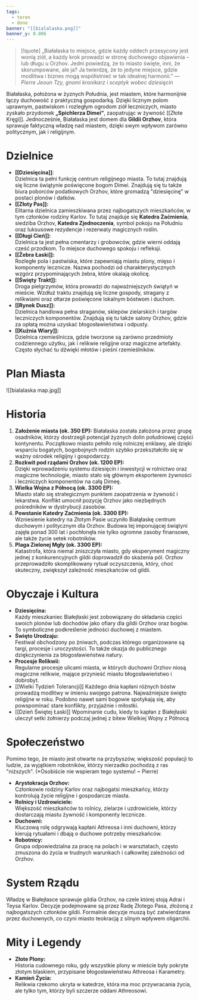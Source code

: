 ```yaml
---
tags:
  - teren
  - done
banner: "[[bialalaska.png]]"
banner_y: 0.086
---
```

> [!quote] „Białałaska to miejsce, gdzie każdy oddech przesycony jest wonią ziół, a każdy krok prowadzi w stronę duchowego objawienia – lub długu u Orzhov. Jedni powiedzą, że to miasto święte, inni, że skorumpowane, ale ja? Ja twierdzę, że to jedyne miejsce, gdzie modlitwa i biznes mogą współistnieć w tak idealnej harmonii.”
>  — _Pierre Jeoun Tzy, gnomi kronikarz i sceptyk wobec dziesięcin_

Białałaska, położona w żyznych Południa, jest miastem, które harmonijnie łączy duchowość z praktyczną gospodarką. Dzięki licznym polom uprawnym, pastwiskom i rozległym ogrodom ziół leczniczych, miasto zyskało przydomek **„Spichlerza Dimei”**, zaopatrując w żywność [[Złote Kręgi]]. Jednocześnie, Białałaska jest domem dla **Gildii Orzhov**, która sprawuje faktyczną władzę nad miastem, dzięki swym wpływom zarówno politycznym, jak i religijnym.
# **Dzielnice**
- **[[Dziesięcina]]**:  
    Dzielnica ta pełni funkcję centrum religijnego miasta. To tutaj znajdują się liczne świątynie poświęcone bogom Dimei. Znajdują się tu także biura poborców podatkowych Orzhov, które gromadzą "dziesięcinę" w postaci plonów i datków.
- **[[Złoty Pas]]:**  
    Elitarna dzielnica zamieszkiwana przez najbogatszych mieszkańców, w tym członków rodziny Karlov. To tutaj znajduje się **Katedra Zaćmienia**, siedziba Orzhov, **Katedra Zjednoczenia**, symbol pokoju na Południu oraz luksusowe rezydencje i rezerwaty magicznych roślin.
- **[[Długi Cień]]:**  
    Dzielnica ta jest pełna cmentarzy i grobowców, gdzie wierni oddają cześć przodkom. To miejsce duchowego spokoju i refleksji.
- **[[Żebra Łaski]]:**  
    Rozległe pola i pastwiska, które zapewniają miastu plony, mięso i komponenty lecznicze. Nazwa pochodzi od charakterystycznych wzgórz przypominających żebra, które okalają okolicę.
- **[[Święty Trakt]]:**  
    Droga pielgrzymów, która prowadzi do najważniejszych świątyń w mieście. Wzdłuż traktu znajdują się liczne gospody, stragany z relikwiami oraz ołtarze poświęcone lokalnym bóstwom i duchom.
-  **[[Rynek Dusz]]:**  
    Dzielnica handlowa pełna straganów, sklepów zielarskich i targów leczniczych komponentów. Znajdują się tu także salony Orzhov, gdzie za opłatą można uzyskać błogosławieństwa i odpusty.
- **[[Kuźnia Wiary]]:**  
    Dzielnica rzemieślnicza, gdzie tworzone są zarówno przedmioty codziennego użytku, jak i relikwie religijne oraz magiczne artefakty. Często słychać tu dźwięki młotów i pieśni rzemieślników.
# Plan Miasta
![[bialalaska map.jpg]]
# **Historia**
1. **Założenie miasta (ok. 350 EP):**
    Białałaska została założona przez grupę osadników, którzy dostrzegli potencjał żyznych dolin południowej części kontynentu. Początkowo miasto pełniło rolę rolniczej enklawy, ale dzięki wsparciu bogatych, bogobojnych rodzin szybko przekształciło się w ważny ośrodek religijny i gospodarczy.
2. **Rozkwit pod rządami Orzhov (ok. 1200 EP):**  
    Dzięki wprowadzeniu systemu dziesięcin i inwestycji w rolnictwo oraz magiczne technologie, miasto stało się głównym eksporterem żywności i leczniczych komponentów na całą Dimeę.
3.  **Wielka Wojna z Północą (ok. 3300 EP):**  
    Miasto stało się strategicznym punktem zaopatrzenia w żywność i lekarstwa. Konflikt umocnił pozycję Orzhov jako niezbędnych pośredników w dystrybucji zasobów.
4. **Powstanie Katedry Zaćmienia (ok. 3300 EP):**  
    Wzniesienie katedry na Złotym Pasie uczyniło Białąłaskę centrum duchowym i politycznym dla Orzhov. Budowa tej imponującej świątyni zajęła ponad 300 lat i pochłonęła nie tylko ogromne zasoby finansowe, ale także życie setek robotników.
5. **Plaga Zielonej Mgły (ok. 3300 EP):**  
    Katastrofa, która niemal zniszczyła miasto, gdy eksperyment magiczny jednej z konkurencyjnych gildii doprowadził do skażenia pól. Orzhov przeprowadziło skomplikowany rytuał oczyszczenia, który, choć skuteczny, zwiększył zależność mieszkańców od gildii.
# **Obyczaje i Kultura**
- **Dziesięcina:**  
    Każdy mieszkaniec Białejłaski jest zobowiązany do składania części swoich plonów lub dochodów jako ofiary dla gildii Orzhov oraz bogów. To symboliczne podkreślenie jedności duchowej z miastem.
- **Święto Urodzaju:**  
    Festiwal obchodzony po żniwach, podczas którego organizowane są targi, procesje i uroczystości. To także okazja do publicznego dziękczynienia za błogosławieństwa natury.
- **Procesje Relikwii:**  
    Regularne procesje ulicami miasta, w których duchowni Orzhov niosą magiczne relikwie, mające przynieść miastu błogosławieństwo i dobrobyt.
- [[Wielki Tydzień Tolerancji]] 
	Każdego dnia kapłani różnych bóstw prowadzą modlitwy w imieniu swojego patrona. Najważniejsze święto religijne w roku. Podobno nawet sami bogowie spotykają się, aby powspominać stare konflikty, przyjaźnie i miłostki.
- [[Dzień Świętej Łaski]] 
	Wpominanie cudu, kiedy to kapłan z Białejłaski uleczył setki żołnierzy podczaj jednej z bitew Wielkiej Wojny z Północą
# **Społeczeństwo**
Pomimo tego, że miasto jest otwarte na przybyszów, większość populacji to ludzie, za wyjątkiem robotników, którzy nierzadko pochodzą z ras "niższych". (*Osobiście nie wspieram tego systemu! ~ Pierre)
- **Arystokracja Orzhov:**  
    Członkowie rodziny Karlov oraz najbogatsi mieszkańcy, którzy kontrolują życie religijne i gospodarcze miasta.
- **Rolnicy i Uzdrowiciele:**  
    Większość mieszkańców to rolnicy, zielarze i uzdrowiciele, którzy dostarczają miastu żywność i komponenty lecznicze.
- **Duchowni:**  
    Kluczową rolę odgrywają kapłani Athreosa i inni duchowni, którzy kierują rytuałami i dbają o duchowe potrzeby mieszkańców.
- **Robotnicy:**  
    Grupa odpowiedzialna za pracę na polach i w warsztatach, często zmuszona do życia w trudnych warunkach i całkowitej zależności od Orzhov.
# **System Rządu**

Władzę w Białejłasce sprawuje gildia Orzhov, na czele której stoją Adrai i Teysa Karlov. Decyzje podejmowane są przez Radę Złotego Pasa, złożoną z najbogatszych członków gildii. Formalnie decyzje muszą być zatwierdzane przez duchownych, co czyni miasto teokracją z silnym wpływem oligarchii.
# **Mity i Legendy**
- **Złote Plony:**  
    Historia cudownego roku, gdy wszystkie plony w mieście były pokryte złotym blaskiem, przypisane błogosławieństwu Athreosa i Karametry.
- **Kamień Życia:**  
    Relikwia rzekomo ukryta w katedrze, która ma moc przywracania życia, ale tylko tym, którzy byli szczerze oddani Athreosowi.